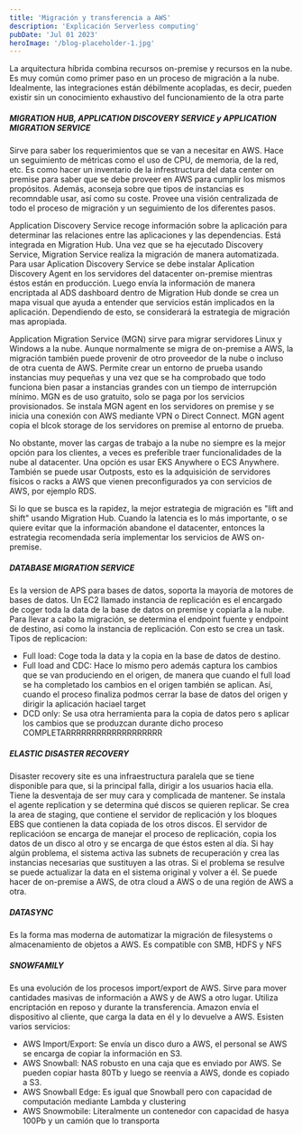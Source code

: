 ```yaml
---
title: 'Migración y transferencia a AWS'
description: 'Explicación Serverless computing'
pubDate: 'Jul 01 2023'
heroImage: '/blog-placeholder-1.jpg'
---
```



La arquitectura híbrida combina recursos on-premise y recursos en la nube. Es muy común como primer paso en un proceso de migración a la nube. Idealmente, las integraciones están débilmente acopladas, es decir, pueden existir sin un conocimiento exhaustivo del funcionamiento de la otra parte


##### MIGRATION HUB, APPLICATION DISCOVERY SERVICE y APPLICATION MIGRATION SERVICE
Sirve para saber los requerimientos que se van a necesitar en AWS. Hace un seguimiento de métricas como el uso de CPU, de memoria, de la red, etc. Es como hacer un inventario de la infrestructura del data center on premise para saber que se debe proveer en AWS para cumplir los mismos propósitos. Además, aconseja sobre que tipos de instancias es recomndable usar, así como su coste. Provee una visión centralizada de todo el proceso de migración y un seguimiento de los diferentes pasos.

Application Discovery Service recoge información sobre la aplicación para determinar las relaciones entre las aplicaciones y las dependencias. Está integrada en Migration Hub. Una vez que se ha ejecutado Discovery Service, Migration Service realiza la migración de manera automatizada. Para usar Aplication Discovery Service se debe instalar Aplication Discovery Agent en los servidores del datacenter on-premise mientras éstos están en producción. Luego envía la información de manera encriptada al ADS dashboard dentro de Migration Hub donde se crea un mapa visual que ayuda a entender que servicios están implicados en la aplicación. Dependiendo de esto, se considerará la estrategia de migración mas apropiada.

Application Migration Service (MGN) sirve para migrar servidores Linux y Windows a la nube. Aunque normalmente se migra de on-premise a AWS, la migración también puede provenir de otro proveedor de la nube o incluso de otra cuenta de AWS. Permite crear un entorno de prueba usando instancias muy pequeñas y una vez que se ha comprobado que todo funciona bien pasar a instancias grandes con un tiempo de interrupción mínimo. MGN es de uso gratuito, solo se paga por los servicios provisionados. Se instala MGN agent en los servidores on premise y se inicia una conexión con AWS mediante VPN o Direct Connect. MGN agent copia el blcok storage de los servidores on premise al entorno de prueba.

No obstante, mover las cargas de trabajo a la nube no siempre es la mejor opción para los clientes, a veces es preferible traer funcionalidades de la nube al datacenter. Una opción es usar EKS Anywhere o ECS Anywhere. También se puede usar Outposts, esto es la adquisición de servidores físicos o racks a AWS que vienen preconfigurados ya con servicios de AWS, por ejemplo RDS.

Si lo que se busca es la rapidez, la mejor estrategia de migración es "lift and shift" usando Migration Hub. Cuando la latencia es lo más importante, o se quiere evitar que la información abandone el datacenter, entonces la estrategia recomendada sería implementar los servicios de AWS on-premise.

##### DATABASE MIGRATION SERVICE
Es la version de APS para bases de datos, soporta la mayoría de motores de bases de datos. Un EC2 llamado instancia de replicación es el encargado de coger toda la data de la base de datos on premise y copiarla a la nube. Para llevar a cabo la migración, se determina el endpoint fuente y endpoint de destino, asi como la instancia de replicación. Con esto se crea un task. Tipos de replicacion:
- Full load: Coge toda la data y la copia en la base de datos de destino.
- Full load and CDC: Hace lo mismo pero además captura los cambios que se van produciendo en el origen, de manera que cuando el full load se ha completado los cambios en el origen también se aplican. Así, cuando el proceso finaliza podmos cerrar la base de datos del origen y dirigir la aplicación haciael target
- DCD only: Se usa otra herramienta para la copia de datos pero s aplicar los cambios que se produzcan durante dicho proceso COMPLETARRRRRRRRRRRRRRRRRRR

##### ELASTIC DISASTER RECOVERY
Disaster recovery site es una infraestructura paralela que se tiene disponible para que, si la principal falla, dirigir a los usuarios hacia ella. Tiene la desventaja de ser muy cara y complicada de mantener. Se instala el agente replication y se determina qué discos se quieren replicar. Se crea la area de staging, que contiene el servidor de replicación y los bloques EBS que contienen la data copiada de los otros discos. El servidor de replicacióon se encarga de manejar el proceso de replicación, copia los datos de un disco al otro y se encarga de que éstos esten al día. Si hay algún problema, el sistema activa las subnets de recuperación y crea las instancias necesarias que sustituyen a las otras. Si el problema se resulve se puede actualizar la data en el sistema original y volver a él. Se puede hacer de on-premise a AWS, de otra cloud a AWS o de una región de AWS a otra.

##### DATASYNC
Es la forma mas moderna de automatizar la migración de filesystems o almacenamiento de objetos a AWS. Es compatible con SMB, HDFS y NFS

##### SNOWFAMILY
Es una evolución  de los procesos import/export de AWS. Sirve para mover cantidades masivas de información a AWS y de AWS a otro lugar. Utiliza encriptación en reposo y durante la transferencia. Amazon envía el dispositivo al cliente, que carga la data en él y lo devuelve a AWS. Esisten varios servicios:
- AWS Import/Export: Se envía un disco duro a AWS, el personal se AWS se encarga de copiar la información en S3.
- AWS Snowball: NAS robusto en una caja que es enviado por AWS. Se pueden copiar hasta 80Tb y luego se reenvía a AWS, donde es copiado a S3.
- AWS Snowball Edge: Es igual que Snowball pero con capacidad de computación mediante Lambda y clustering
- AWS Snowmobile: Literalmente un contenedor con capacidad de hasya 100Pb y un camión que lo transporta

